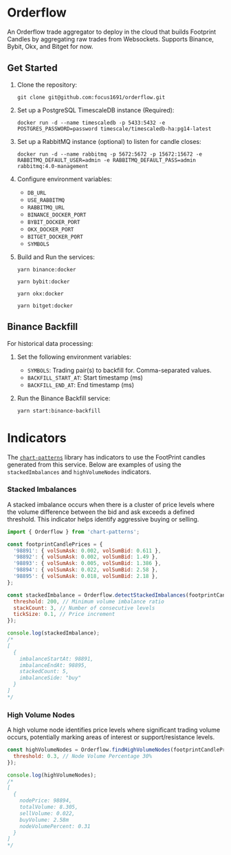 # Orderflow

An Orderflow trade aggregator to deploy in the cloud that builds Footprint Candles by aggregating raw trades from Websockets. Supports Binance, Bybit, Okx, and Bitget for now.

## Get Started

1. Clone the repository:
   ```
   git clone git@github.com:focus1691/orderflow.git
   ```

2. Set up a PostgreSQL TimescaleDB instance (Required):
   ```
   docker run -d --name timescaledb -p 5433:5432 -e POSTGRES_PASSWORD=password timescale/timescaledb-ha:pg14-latest
   ```

3. Set up a RabbitMQ instance (optional) to listen for candle closes:
   ```
   docker run -d --name rabbitmq -p 5672:5672 -p 15672:15672 -e RABBITMQ_DEFAULT_USER=admin -e RABBITMQ_DEFAULT_PASS=admin rabbitmq:4.0-management
   ```

4. Configure environment variables:
   - `DB_URL`
   - `USE_RABBITMQ`
   - `RABBITMQ_URL`
   - `BINANCE_DOCKER_PORT`
   - `BYBIT_DOCKER_PORT`
   - `OKX_DOCKER_PORT`
   - `BITGET_DOCKER_PORT`
   - `SYMBOLS`

5. Build and Run the services:
   ```
   yarn binance:docker
   ```
   ```
   yarn bybit:docker
   ```
   ```
   yarn okx:docker
   ```
   ```
   yarn bitget:docker
   ```

## Binance Backfill

For historical data processing:

1. Set the following environment variables:
   - `SYMBOLS`: Trading pair(s) to backfill for. Comma-separated values.
   - `BACKFILL_START_AT`: Start timestamp (ms)
   - `BACKFILL_END_AT`: End timestamp (ms)

2. Run the Binance Backfill service:
   ```
   yarn start:binance-backfill
   ```


# Indicators

The [`chart-patterns`](https://github.com/focus1691/chart-patterns) library has indicators to use the FootPrint candles generated from this service. Below are examples of using the `stackedImbalances` and `highVolumeNodes` indicators.

### Stacked Imbalances

A stacked imbalance occurs when there is a cluster of price levels where the volume difference between the bid and ask exceeds a defined threshold. This indicator helps identify aggressive buying or selling.

```javascript
import { Orderflow } from 'chart-patterns';

const footprintCandlePrices = {
  '98891': { volSumAsk: 0.002, volSumBid: 0.611 },
  '98892': { volSumAsk: 0.002, volSumBid: 1.49 },
  '98893': { volSumAsk: 0.005, volSumBid: 1.386 },
  '98894': { volSumAsk: 0.022, volSumBid: 2.58 },
  '98895': { volSumAsk: 0.018, volSumBid: 2.18 },
};

const stackedImbalance = Orderflow.detectStackedImbalances(footprintCandlePrices, {
  threshold: 200, // Minimum volume imbalance ratio
  stackCount: 3, // Number of consecutive levels
  tickSize: 0.1, // Price increment
});

console.log(stackedImbalance);
/*
[
  {
    imbalanceStartAt: 98891,
    imbalanceEndAt: 98895,
    stackedCount: 5,
    imbalanceSide: "buy"
  }
]
*/
```
### High Volume Nodes

A high volume node identifies price levels where significant trading volume occurs, potentially marking areas of interest or support/resistance levels.

```javascript
const highVolumeNodes = Orderflow.findHighVolumeNodes(footprintCandlePrices, { 
  threshold: 0.3, // Node Volume Percentage 30%
});

console.log(highVolumeNodes);
/*
[
  {
    nodePrice: 98894,
    totalVolume: 8.305,
    sellVolume: 0.022,
    buyVolume: 2.58m
    nodeVolumePercent: 0.31
  }
]
*/
```

